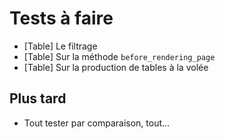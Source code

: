 # Tests à faire

* [Table] Le filtrage
* [Table] Sur la méthode `before_rendering_page`
* [Table] Sur la production de tables à la volée

## Plus tard

* Tout tester par comparaison, tout…

